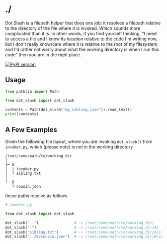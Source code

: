 # ./

Dot Slash is a filepath helper that does one job; it resolves a filepath relative to the directory of the file where it is invoked. Which sounds more complicated than it is. In other words, if you find yourself thinking, "I need to access a file and I know its location relative to the code I'm writing now, but I don't really know/care where it is relative to the root of my filesystem, and I'd rather not worry about what the working directory is when I run this code" then you are in the right place.

[![PyPI version](https://badge.fury.io/py/dot-slash.svg)](https://badge.fury.io/py/dot-slash)

## Usage

```python
from pathlib import Path

from dot_slash import dot_slash

contents = Path(dot_slash("my_sibling.json")).read_text()
print(contents)
```

## A Few Examples
Given the following file layout, where you are invoking `dot_slash()` from `invoker.py`,
which (please note) is not in the working directory

```
/root/some/path/to/working_dir
│
├─ A 
│  ├ invoker.py
│  └ sibling.txt
│
└─ B
   └ cousin.json
```

these paths resolve as follows

``` python
# invoker.py

from dot_slash import dot_slash

dot_slash("..")                # -> /root/some/path/to/working_dir/
dot_slash(".")                 # -> /root/some/path/to/working_dir/A/
dot_slash("sibling.txt")       # -> /root/some/path/to/working_dir/A/sibling.txt
dot_slash("../B/cousin.json")  # -> /root/some/path/to/working_dir/B/cousin.json
```
